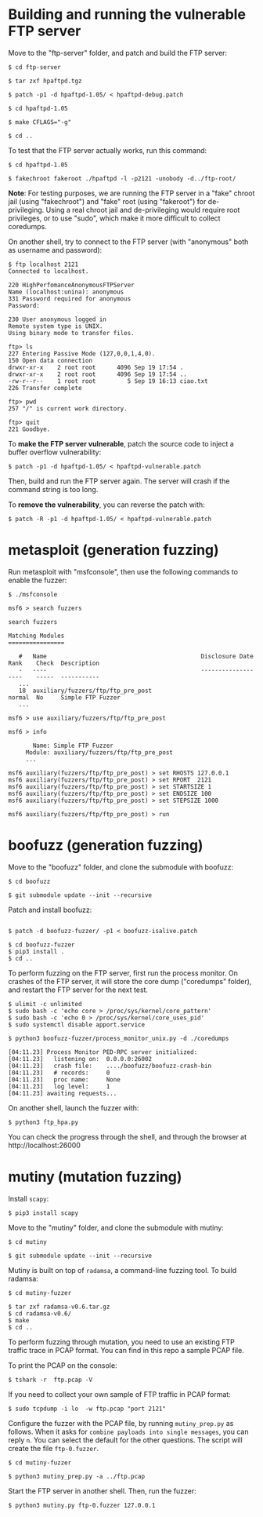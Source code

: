 # Building and running the vulnerable FTP server

Move to the "ftp-server" folder, and patch and build the FTP server:

```
$ cd ftp-server

$ tar zxf hpaftpd.tgz

$ patch -p1 -d hpaftpd-1.05/ < hpaftpd-debug.patch

$ cd hpaftpd-1.05

$ make CFLAGS="-g"

$ cd ..
```



To test that the FTP server actually works, run this command:
```
$ cd hpaftpd-1.05

$ fakechroot fakeroot ./hpaftpd -l -p2121 -unobody -d../ftp-root/
```

**Note**: For testing purposes, we are running the FTP server in a "fake" chroot jail (using "fakechroot") and "fake" root (using "fakeroot") for de-privileging. Using a real chroot jail and de-privileging would require root privileges, or to use "sudo", which make it more difficult to collect coredumps.


On another shell, try to connect to the FTP server (with "anonymous" both as username and password):
```
$ ftp localhost 2121
Connected to localhost.

220 HighPerfomanceAnonymousFTPServer
Name (localhost:unina): anonymous
331 Password required for anonymous
Password: 

230 User anonymous logged in
Remote system type is UNIX.
Using binary mode to transfer files.

ftp> ls
227 Entering Passive Mode (127,0,0,1,4,0).
150 Open data connection
drwxr-xr-x    2 root root      4096 Sep 19 17:54 .
drwxr-xr-x    2 root root      4096 Sep 19 17:54 ..
-rw-r--r--    1 root root         5 Sep 19 16:13 ciao.txt
226 Transfer complete

ftp> pwd
257 "/" is current work directory.

ftp> quit
221 Goodbye.
```



To **make the FTP server vulnerable**, patch the source code to inject a buffer overflow vulnerability:
```
$ patch -p1 -d hpaftpd-1.05/ < hpaftpd-vulnerable.patch
```

Then, build and run the FTP server again. The server will crash if the command string is too long.

To **remove the vulnerability**, you can reverse the patch with:
```
$ patch -R -p1 -d hpaftpd-1.05/ < hpaftpd-vulnerable.patch
```



# metasploit (generation fuzzing)

Run metasploit with "msfconsole", then use the following commands to enable the fuzzer:
```
$ ./msfconsole

msf6 > search fuzzers

search fuzzers

Matching Modules
================

   #   Name                                            Disclosure Date  Rank    Check  Description
   -   ----                                            ---------------  ----    -----  -----------
   ...
   18  auxiliary/fuzzers/ftp/ftp_pre_post                               normal  No     Simple FTP Fuzzer
   ...

msf6 > use auxiliary/fuzzers/ftp/ftp_pre_post

msf6 > info

       Name: Simple FTP Fuzzer
     Module: auxiliary/fuzzers/ftp/ftp_pre_post
     ...

msf6 auxiliary(fuzzers/ftp/ftp_pre_post) > set RHOSTS 127.0.0.1
msf6 auxiliary(fuzzers/ftp/ftp_pre_post) > set RPORT  2121
msf6 auxiliary(fuzzers/ftp/ftp_pre_post) > set STARTSIZE 1
msf6 auxiliary(fuzzers/ftp/ftp_pre_post) > set ENDSIZE 100
msf6 auxiliary(fuzzers/ftp/ftp_pre_post) > set STEPSIZE 1000

msf6 auxiliary(fuzzers/ftp/ftp_pre_post) > run

```



# boofuzz (generation fuzzing)

Move to the "boofuzz" folder, and clone the submodule with boofuzz:

```
$ cd boofuzz

$ git submodule update --init --recursive
```

Patch and install boofuzz:

```

$ patch -d boofuzz-fuzzer/ -p1 < boofuzz-isalive.patch

$ cd boofuzz-fuzzer
$ pip3 install .
$ cd ..
```

To perform fuzzing on the FTP server, first run the process monitor.
On crashes of the FTP server, it will store the core dump ("coredumps" folder), and restart the FTP server for the next test.

```
$ ulimit -c unlimited
$ sudo bash -c 'echo core > /proc/sys/kernel/core_pattern'
$ sudo bash -c 'echo 0 > /proc/sys/kernel/core_uses_pid'
$ sudo systemctl disable apport.service

$ python3 boofuzz-fuzzer/process_monitor_unix.py -d ./coredumps

[04:11.23] Process Monitor PED-RPC server initialized:
[04:11.23] 	 listening on:  0.0.0.0:26002
[04:11.23] 	 crash file:    ..../boofuzz/boofuzz-crash-bin
[04:11.23] 	 # records:     0
[04:11.23] 	 proc name:     None
[04:11.23] 	 log level:     1
[04:11.23] awaiting requests...
```


On another shell, launch the fuzzer with:
```
$ python3 ftp_hpa.py
```

You can check the progress through the shell, and through the browser at http://localhost:26000


# mutiny (mutation fuzzing)

Install `scapy`:
```
$ pip3 install scapy
```

Move to the "mutiny" folder, and clone the submodule with mutiny:

```
$ cd mutiny

$ git submodule update --init --recursive
```

Mutiny is built on top of `radamsa`, a command-line fuzzing tool.
To build radamsa:
```
$ cd mutiny-fuzzer

$ tar zxf radamsa-v0.6.tar.gz
$ cd radamsa-v0.6/
$ make
$ cd ..

```

To perform fuzzing through mutation, you need to use an existing FTP traffic trace in PCAP format. You can find in this repo a sample PCAP file.

To print the PCAP on the console:
```
$ tshark -r  ftp.pcap -V
```

If you need to collect your own sample of FTP traffic in PCAP format:
```
$ sudo tcpdump -i lo  -w ftp.pcap "port 2121"
```


Configure the fuzzer with the PCAP file, by running `mutiny_prep.py` as follows.
When it asks for `combine payloads into single messages`, you can reply `n`.
You can select the default for the other questions.
The script will create the file `ftp-0.fuzzer`.
```
$ cd mutiny-fuzzer

$ python3 mutiny_prep.py -a ../ftp.pcap
```

Start the FTP server in another shell.
Then, run the fuzzer:
```
$ python3 mutiny.py ftp-0.fuzzer 127.0.0.1
```



